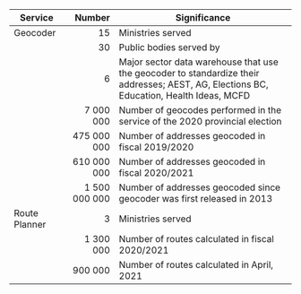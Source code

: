 |Service|Number|Significance|
|--|--:|--|
Geocoder|15|Ministries served
||30|Public bodies served by
||6|Major sector data warehouse that use the geocoder to standardize their addresses; AEST, AG, Elections BC, Education, Health Ideas, MCFD
||7 000 000|Number of geocodes performed in the service of the 2020 provincial election
||475 000 000|Number of addresses geocoded in fiscal 2019/2020
||610 000 000|Number of addresses geocoded in fiscal 2020/2021
||1 500 000 000| Number of addresses geocoded since geocoder was first released in 2013
Route Planner|3|Ministries served
||1 300 000| Number of routes calculated in fiscal 2020/2021
||900 000|Number of routes calculated in April, 2021
